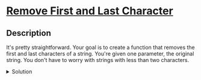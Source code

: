 # [Remove First and Last Character](https://www.codewars.com/kata/56bc28ad5bdaeb48760009b0/train/javascript)
## Description
<div><p>It's pretty straightforward. Your goal is to create a function that removes the first and last characters of a string. You're given one parameter, the original string.  You don't have to worry with strings with less than two characters.</p>
</div>
<details><summary>Solution</summary><pre><code><span class="cm-keyword">function</span> <span class="cm-def">removeChar</span>(<span class="cm-def">str</span>){
  <span class="cm-keyword">return</span> <span class="cm-variable-2">str</span>.<span class="cm-property">slice</span>(<span class="cm-number">1</span>, <span class="cm-variable-2">str</span>.<span class="cm-property">length</span><span class="cm-operator">-</span><span class="cm-number">1</span>)
};</code></pre></details>